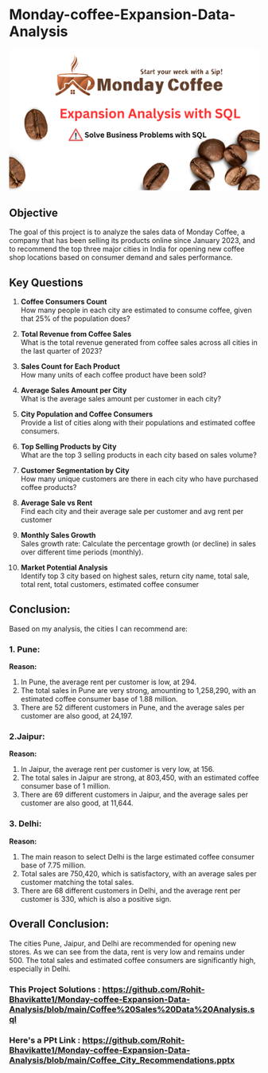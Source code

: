 # Monday-coffee-Expansion-Data-Analysis
![logo](https://github.com/Rohit-Bhavikatte1/Monday-coffee-Expansion-Data-Analysis/blob/main/cover.png)



## Objective
The goal of this project is to analyze the sales data of Monday Coffee, a company that has been selling its products online since January 2023, and to recommend the top three major cities in India for opening new coffee shop locations based on consumer demand and sales performance.


## Key Questions
1. **Coffee Consumers Count**  
   How many people in each city are estimated to consume coffee, given that 25% of the population does?

2. **Total Revenue from Coffee Sales**  
   What is the total revenue generated from coffee sales across all cities in the last quarter of 2023?

3. **Sales Count for Each Product**  
   How many units of each coffee product have been sold?

4. **Average Sales Amount per City**  
   What is the average sales amount per customer in each city?

5. **City Population and Coffee Consumers**  
   Provide a list of cities along with their populations and estimated coffee consumers.

6. **Top Selling Products by City**  
   What are the top 3 selling products in each city based on sales volume?

7. **Customer Segmentation by City**  
   How many unique customers are there in each city who have purchased coffee products?

8. **Average Sale vs Rent**  
   Find each city and their average sale per customer and avg rent per customer

9. **Monthly Sales Growth**  
   Sales growth rate: Calculate the percentage growth (or decline) in sales over different time periods (monthly).

10. **Market Potential Analysis**  
    Identify top 3 city based on highest sales, return city name, total sale, total rent, total customers, estimated  coffee consumer

## Conclusion:

Based on my analysis, the cities I can recommend are:

### 1. Pune:

**Reason:**
1. In Pune, the average rent per customer is low, at 294.
2. The total sales in Pune are very strong, amounting to 1,258,290, with an estimated coffee consumer base of 1.88 million.
3. There are 52 different customers in Pune, and the average sales per customer are also good, at 24,197.

### 2.Jaipur:

**Reason:**
1. In Jaipur, the average rent per customer is very low, at 156.
2. The total sales in Jaipur are strong, at 803,450, with an estimated coffee consumer base of 1 million.
3. There are 69 different customers in Jaipur, and the average sales per customer are also good, at 11,644.


### 3. Delhi:

**Reason:**
1. The main reason to select Delhi is the large estimated coffee consumer base of 7.75 million.
2. Total sales are 750,420, which is satisfactory, with an average sales per customer matching the total sales.
3. There are 68 different customers in Delhi, and the average rent per customer is 330, which is also a positive sign.

## Overall Conclusion:
The cities Pune, Jaipur, and Delhi are recommended for opening new stores. As we can see from the data, rent is very low and remains under 500. The total sales and estimated coffee consumers are significantly high, especially in Delhi.

### This Project Solutions : https://github.com/Rohit-Bhavikatte1/Monday-coffee-Expansion-Data-Analysis/blob/main/Coffee%20Sales%20Data%20Analysis.sql

### Here's a PPt Link : https://github.com/Rohit-Bhavikatte1/Monday-coffee-Expansion-Data-Analysis/blob/main/Coffee_City_Recommendations.pptx

